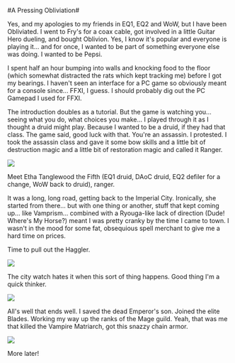 #A Pressing Obliviation#

Yes, and my apologies to my friends in EQ1, EQ2 and WoW, but I have been Obliviated. I went to Fry's for a coax cable, got involved in a little Guitar Hero dueling, and bought Oblivion. Yes, I know it's popular and everyone is playing it... and for once, I wanted to be part of something everyone else was doing. I wanted to be Pepsi.

I spent half an hour bumping into walls and knocking food to the floor (which somewhat distracted the rats which kept tracking me) before I got my bearings. I haven't seen an interface for a PC game so obviously meant for a console since... FFXI, I guess. I should probably dig out the PC Gamepad I used for FFXI.

The introduction doubles as a tutorial. But the game is watching you... seeing what you do, what choices you make... I played through it as I thought a druid might play. Because I wanted to be a druid, if they had that class. The game said, good luck with that. You're an assassin. I protested. I took the assassin class and gave it some bow skills and a little bit of destruction magic and a little bit of restoration magic and called it Ranger.

![](http://westkarana.com/images/ranger.jpg)

Meet Etha Tanglewood the Fifth (EQ1 druid, DAoC druid, EQ2 defiler for a change, WoW back to druid), ranger.

It was a long, long road, getting back to the Imperial City. Ironically, she started from there... but with one thing or another, stuff that kept coming up... like Vamprism... combined with a Ryouga-like lack of direction (Dude! Where's My Horse?) meant I was pretty cranky by the time I came to town. I wasn't in the mood for some fat, obsequious spell merchant to give me a hard time on prices.

Time to pull out the Haggler.

![](http://westkarana.com/images/haggling.jpg)

The city watch hates it when this sort of thing happens. Good thing I'm a quick thinker.

![](http://westkarana.com/images/honest.jpg)

All's well that ends well. I saved the dead Emperor's son. Joined the elite Blades. Working my way up the ranks of the Mage guild. Yeah, that was me that killed the Vampire Matriarch, got this snazzy chain armor.

![](http://westkarana.com/images/DOM.jpg)

More later!
